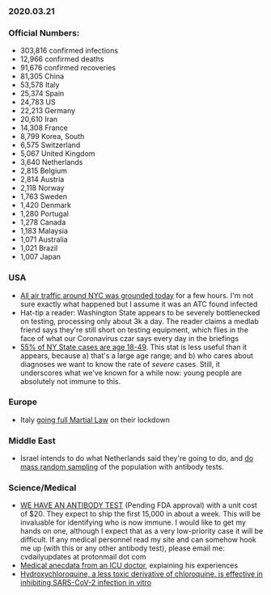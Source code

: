 ### 2020.03.21

### Official Numbers:

* 303,816 confirmed infections
* 12,966 confirmed deaths
* 91,676 confirmed recoveries
* 81,305 China
* 53,578 Italy
* 25,374 Spain
* 24,783 US
* 22,213 Germany
* 20,610 Iran
* 14,308 France
* 8,799 Korea, South
* 6,575 Switzerland
* 5,067 United Kingdom
* 3,640 Netherlands
* 2,815 Belgium
* 2,814 Austria
* 2,118 Norway
* 1,763 Sweden
* 1,420 Denmark
* 1,280 Portugal
* 1,278 Canada
* 1,183 Malaysia
* 1,071 Australia
* 1,021 Brazil
* 1,007 Japan

### USA

* [All air traffic around NYC was grounded
  today](https://twitter.com/ChaseWPatterson/status/1241423753273208832)
  for a few hours. I'm not sure exactly what happened but I assume it
  was an ATC found infected
* Hat-tip a reader: Washington State appears to be severely bottlenecked
  on testing, processing only about 3k a day. The reader claims a medlab
  friend says they're still short on testing equipment, which flies in
  the face of what our Coronavirus czar says every day in the briefings
* [55% of NY State cases are age
  18-49](https://twitter.com/nygovcuomo/status/1241387847220936706?s=21).
  This stat is less useful than it appears, because a) that's a large age
  range; and b) who cares about diagnoses we want to know the rate of
  _severe_ cases. Still, it underscores what we've known for a while
  now: young people are absolutely not immune to this.

### Europe

* Italy [going full Martial
  Law](https://twitter.com/RachelDonadio/status/1241497564656123904?s=20)
  on their lockdown

### Middle East

* Israel intends to do what Netherlands said they're going to do, and [do
  mass random
  sampling](https://twitter.com/AmichaiStein1/status/1241436550765969414)
  of the population with antibody tests.

### Science/Medical

* [WE HAVE AN ANTIBODY TEST](https://coronachecktest.com/) (Pending FDA
  approval) with a unit cost of $20. They expect to ship the first
  15,000 in about a week. This will be invaluable for identifying who is
  now immune. I would like to get my hands on one, although I expect that
  as a very low-priority case it will be difficult. If any medical
  personnel read my site and can somehow hook me up (with this or any
  other antibody test), please email me: cvdailyupdates at protonmail dot
  com
* [Medical anecdata from an ICU
  doctor](https://www.propublica.org/article/a-medical-worker-describes--terrifying-lung-failure-from-covid19-even-in-his-young-patients), explaining his experiences
* [Hydroxychloroquine, a less toxic derivative
  of chloroquine, is effective in inhibiting
  SARS-CoV-2 infection in
  vitro](https://www.nature.com/articles/s41421-020-0156-0.pdf)
